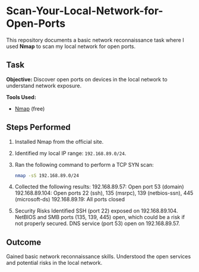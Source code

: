 # Scan-Your-Local-Network-for-Open-Ports

This repository documents a basic network reconnaissance task where I used **Nmap** to scan my local network for open ports.


## Task

**Objective:** Discover open ports on devices in the local network to understand network exposure.

**Tools Used:**
- [Nmap](https://nmap.org/) (free)

  
## Steps Performed

1. Installed Nmap from the official site.
2. Identified my local IP range: `192.168.89.0/24`.
3. Ran the following command to perform a TCP SYN scan:
   ```bash
   nmap -sS 192.168.89.0/24

4. Collected the following results:
192.168.89.57: Open port 53 (domain)
192.168.89.104: Open ports 22 (ssh), 135 (msrpc), 139 (netbios-ssn), 445 (microsoft-ds)
192.168.89.19: All ports closed

5. Security Risks Identified
SSH (port 22) exposed on 192.168.89.104.
NetBIOS and SMB ports (135, 139, 445) open, which could be a risk if not properly secured.
DNS service (port 53) open on 192.168.89.57.

## Outcome

 Gained basic network reconnaissance skills.
Understood the open services and potential risks in the local network.
